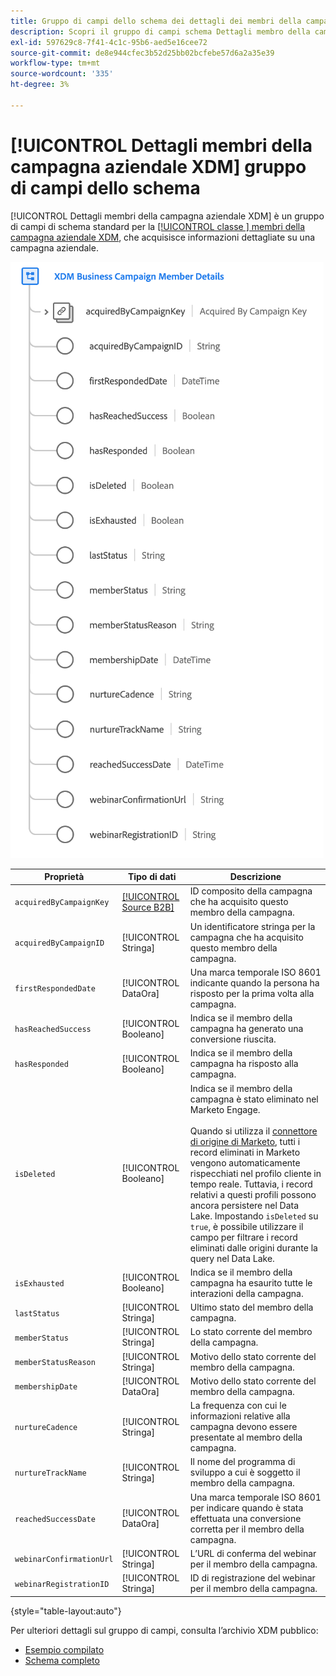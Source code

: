 ```yaml
---
title: Gruppo di campi dello schema dei dettagli dei membri della campagna aziendale XDM
description: Scopri il gruppo di campi schema Dettagli membro della campagna aziendale XDM.
exl-id: 597629c8-7f41-4c1c-95b6-aed5e16cee72
source-git-commit: de8e944cfec3b52d25bb02bcfebe57d6a2a35e39
workflow-type: tm+mt
source-wordcount: '335'
ht-degree: 3%

---
```


# [!UICONTROL Dettagli membri della campagna aziendale XDM] gruppo di campi dello schema

[!UICONTROL Dettagli membri della campagna aziendale XDM] è un gruppo di campi di schema standard per la [[!UICONTROL classe ] membri della campagna aziendale XDM](../../classes/b2b/business-campaign-members.md), che acquisisce informazioni dettagliate su una campagna aziendale.

![Struttura del gruppo di campi Dettagli membri della campagna aziendale XDM come viene visualizzato nell&#39;interfaccia utente](../../images/field-groups/b2b/business-campaign-member-details.png)

| Proprietà | Tipo di dati | Descrizione |
| --- | --- | --- |
| `acquiredByCampaignKey` | [[!UICONTROL Source B2B]](../../data-types/b2b-source.md) | ID composito della campagna che ha acquisito questo membro della campagna. |
| `acquiredByCampaignID` | [!UICONTROL Stringa] | Un identificatore stringa per la campagna che ha acquisito questo membro della campagna. |
| `firstRespondedDate` | [!UICONTROL DataOra] | Una marca temporale ISO 8601 indicante quando la persona ha risposto per la prima volta alla campagna. |
| `hasReachedSuccess` | [!UICONTROL Booleano] | Indica se il membro della campagna ha generato una conversione riuscita. |
| `hasResponded` | [!UICONTROL Booleano] | Indica se il membro della campagna ha risposto alla campagna. |
| `isDeleted` | [!UICONTROL Booleano] | Indica se il membro della campagna è stato eliminato nel Marketo Engage.<br><br>Quando si utilizza il [connettore di origine di Marketo](../../../sources/connectors/adobe-applications/marketo/marketo.md), tutti i record eliminati in Marketo vengono automaticamente rispecchiati nel profilo cliente in tempo reale. Tuttavia, i record relativi a questi profili possono ancora persistere nel Data Lake. Impostando `isDeleted` su `true`, è possibile utilizzare il campo per filtrare i record eliminati dalle origini durante la query nel Data Lake. |
| `isExhausted` | [!UICONTROL Booleano] | Indica se il membro della campagna ha esaurito tutte le interazioni della campagna. |
| `lastStatus` | [!UICONTROL Stringa] | Ultimo stato del membro della campagna. |
| `memberStatus` | [!UICONTROL Stringa] | Lo stato corrente del membro della campagna. |
| `memberStatusReason` | [!UICONTROL Stringa] | Motivo dello stato corrente del membro della campagna. |
| `membershipDate` | [!UICONTROL DataOra] | Motivo dello stato corrente del membro della campagna. |
| `nurtureCadence` | [!UICONTROL Stringa] | La frequenza con cui le informazioni relative alla campagna devono essere presentate al membro della campagna. |
| `nurtureTrackName` | [!UICONTROL Stringa] | Il nome del programma di sviluppo a cui è soggetto il membro della campagna. |
| `reachedSuccessDate` | [!UICONTROL DataOra] | Una marca temporale ISO 8601 per indicare quando è stata effettuata una conversione corretta per il membro della campagna. |
| `webinarConfirmationUrl` | [!UICONTROL Stringa] | L’URL di conferma del webinar per il membro della campagna. |
| `webinarRegistrationID` | [!UICONTROL Stringa] | ID di registrazione del webinar per il membro della campagna. |

{style="table-layout:auto"}

Per ulteriori dettagli sul gruppo di campi, consulta l’archivio XDM pubblico:

* [Esempio compilato](https://github.com/adobe/xdm/blob/master/components/fieldgroups/campaign-member/campaign-member-details.example.1.json)
* [Schema completo](https://github.com/adobe/xdm/blob/master/components/fieldgroups/campaign-member/campaign-member-details.schema.json)
